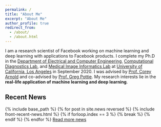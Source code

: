 ```yaml
---
permalink: /
title: "About Me"
excerpt: "About Me"
author_profile: true
redirect_from: 
  - /about/
  - /about.html
---
```

I am a research scientist of Facebook working on machine learning and deep learning with applications to Facebook products.
I complete my Ph.D in the [Department of Electrical and Computer Engineering](https://www.ee.ucla.edu/), 
[Computational Diagnostics Lab](https://www.uclahealth.org/urology/iuo/arnold-lab), and [Medical Image Informatics Lab](https://www.mii.ucla.edu/)
at [University of California, Los Angeles](http://www.ucla.edu/) in September 2020. I was advised by [Prof. Corey Arnold](https://www.mii.ucla.edu/people/cwarnold/)
and co-advised by [Prof. Greg Pottie](http://www.seas.ucla.edu/~pottie/). My research interests lie in the
 __real-life application of machine learning and deep learning__.

## Recent News
{% include base_path %}
{% for post in site.news reversed %}
  {% include front-recent-news.html %}
  {% if forloop.index == 3 %}
    {% break %}
  {% endif %}
{% endfor %}
[Read more news]({{site.url}}/news)